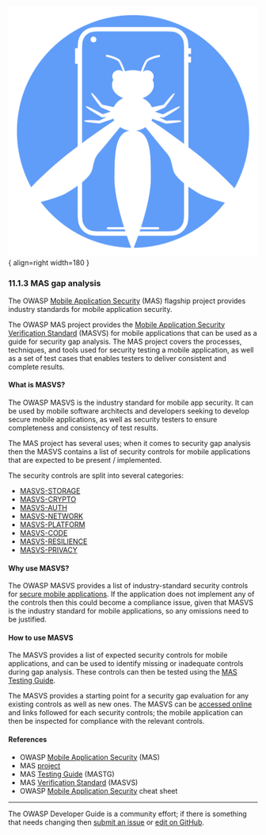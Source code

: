 ![MAS logo](../../assets/images/logos/mas.png "OWASP MAS"){ align=right width=180 }

### 11.1.3 MAS gap analysis

The OWASP [Mobile Application Security][masproject] (MAS) flagship project provides
industry standards for mobile application security.

The OWASP MAS project provides the [Mobile Application Security Verification Standard][masvs] (MASVS)
for mobile applications that can be used as a guide for security gap analysis.
The MAS project covers the processes, techniques, and tools used for security testing a mobile application,
as well as a set of test cases that enables testers to deliver consistent and complete results.

#### What is MASVS?

The OWASP MASVS is the industry standard for mobile app security.
It can be used by mobile software architects and developers seeking to develop secure mobile applications,
as well as security testers to ensure completeness and consistency of test results.

The MAS project has several uses; when it comes to security gap analysis then
the MASVS contains a list of security controls for mobile applications that are expected to be present / implemented.

The security controls are split into several categories:

* [MASVS-STORAGE](https://mas.owasp.org/MASVS/05-MASVS-STORAGE/)
* [MASVS-CRYPTO](https://mas.owasp.org/MASVS/06-MASVS-CRYPTO/)
* [MASVS-AUTH](https://mas.owasp.org/MASVS/07-MASVS-AUTH/)
* [MASVS-NETWORK](https://mas.owasp.org/MASVS/08-MASVS-NETWORK/)
* [MASVS-PLATFORM](https://mas.owasp.org/MASVS/09-MASVS-PLATFORM/)
* [MASVS-CODE](https://mas.owasp.org/MASVS/10-MASVS-CODE/)
* [MASVS-RESILIENCE](https://mas.owasp.org/MASVS/11-MASVS-RESILIENCE/)
* [MASVS-PRIVACY](https://mas.owasp.org/MASVS/12-MASVS-PRIVACY/)

#### Why use MASVS?

The OWASP MASVS provides a list of industry-standard security controls for [secure mobile applications][csmas].
If the application does not implement any of the controls then this could become a compliance issue,
given that MASVS is the industry standard for mobile applications, so any omissions need to be justified.

#### How to use MASVS

The MASVS provides a list of expected security controls for mobile applications,
and can be used to identify missing or inadequate controls during gap analysis.
These controls can then be tested using the [MAS Testing Guide][mastg].

The MASVS provides a starting point for a security gap evaluation for any existing controls as well as new ones.
The MASVS can be [accessed online][masvs] and links followed for each security controls;
the mobile application can then be inspected for compliance with the relevant controls.

#### References

* OWASP [Mobile Application Security][mas] (MAS)
* MAS [project][masproject]
* MAS [Testing Guide][mastg] (MASTG)
* MAS [Verification Standard][masvs] (MASVS)
* OWASP [Mobile Application Security][csmas] cheat sheet

----

The OWASP Developer Guide is a community effort; if there is something that needs changing
then [submit an issue][issue130103] or [edit on GitHub][edit130103].

[csmas]: https://cheatsheetseries.owasp.org/cheatsheets/Mobile_Application_Security_Cheat_Sheet
[edit130103]: https://github.com/OWASP/DevGuide/blob/main/docs/11-security-gap-analysis/01-guides/03-mas.md
[issue130103]: https://github.com/OWASP/DevGuide/issues/new?labels=enhancement&template=request.md&title=Update:%2011-security-gap-analysis/01-guides/03-mas
[mas]: https://mas.owasp.org/
[masproject]: https://owasp.org/www-project-mobile-app-security/
[mastg]: https://mas.owasp.org/MASTG/
[masvs]: https://mas.owasp.org/MASVS/
